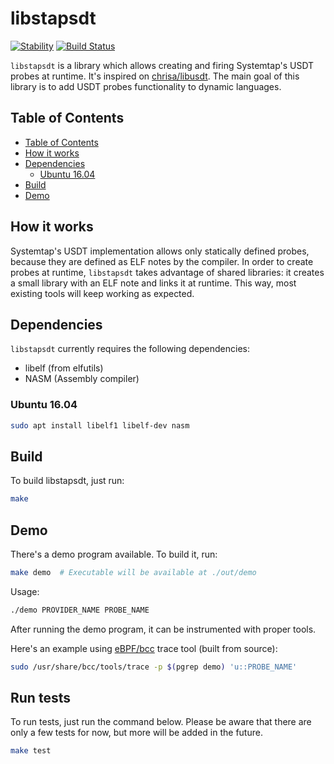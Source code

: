 # libstapsdt

[![Stability](https://img.shields.io/badge/version-unstable-lightgrey.svg?style=flat-square)](https://github.com/sthima/libstapsdt)
[![Build Status](https://img.shields.io/travis/sthima/libstapsdt/master.svg?style=flat-square)](https://travis-ci.org/sthima/libstapsdt)

`libstapsdt` is a library which allows creating and firing Systemtap's USDT
probes at runtime. It's inspired on
[chrisa/libusdt](https://github.com/chrisa/libusdt/). The main goal of this
library is to add USDT probes functionality to dynamic languages.

## Table of Contents

<!-- TOC depthFrom:2 depthTo:6 withLinks:1 updateOnSave:1 orderedList:0 -->

- [Table of Contents](#table-of-contents)
- [How it works](#how-it-works)
- [Dependencies](#dependencies)
	- [Ubuntu 16.04](#ubuntu-1604)
- [Build](#build)
- [Demo](#demo)

<!-- /TOC -->

## How it works

Systemtap's USDT implementation allows only statically defined probes, because
they are defined as ELF notes by the compiler. In order to create probes at
runtime, `libstapsdt` takes advantage of shared libraries: it creates a small
library with an ELF note and links it at runtime. This way, most existing tools
will keep working as expected.

## Dependencies

`libstapsdt` currently requires the following dependencies:

* libelf (from elfutils)
* NASM (Assembly compiler)

### Ubuntu 16.04

```bash
sudo apt install libelf1 libelf-dev nasm
```

## Build

To build libstapsdt, just run:

```bash
make
```

## Demo

There's a demo program available. To build it, run:

```bash
make demo  # Executable will be available at ./out/demo
```

Usage:

```bash
./demo PROVIDER_NAME PROBE_NAME
```

After running the demo program, it can be instrumented with proper tools.

Here's an example using [eBPF/bcc](https://github.com/iovisor/bcc) trace tool
(built from source):

```bash
sudo /usr/share/bcc/tools/trace -p $(pgrep demo) 'u::PROBE_NAME'
```

## Run tests

To run tests, just run the command below. Please be aware that there are only
a few tests for now, but more will be added in the future.

```bash
make test
```

